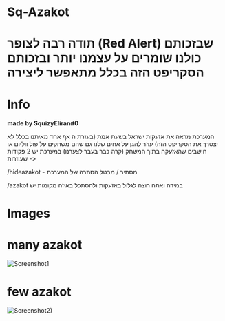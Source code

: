 # Sq-Azakot

# תודה רבה לצופר (Red Alert) שבזכותם כולנו שומרים על עצמנו יותר ובזכותם הסקריפט הזה בכלל מתאפשר ליצירה
# Info
**made by SquizyEliran#0**

המערכת מראה את אזעקות ישראל בשעת אמת (בעזרת ה אף אחד מאיתנו בכלל לא יצטרך את הסקריפט הזה)
עוזר להגן על אחים שלנו גם שהם משחקים על פול ווליום או חושבים שהאזעקה בתוך המשחק (קרה כבר בעבר לצערנו)
במערכת יש 2 פקודות שעוזרות ->

/hideazakot - מסתיר / מבטל הסתרה של המערכת

/azakot במידה ואתה רוצה לגלול באזעקות ולהסתכל באיזה מקומות יש
# Images
# many azakot
![Screenshot1](https://github.com/user-attachments/assets/3c90bfef-711a-4dac-aac5-c84afacaaa1a)
# few azakot
![Screenshot2)](https://github.com/user-attachments/assets/eaf0d2a0-44b1-4898-888f-9ef5a018a79f)
